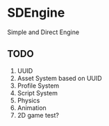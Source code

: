 # SDEngine
Simple and Direct Engine

## TODO 
1. UUID
2. Asset System based on UUID
3. Profile System
4. Script System
5. Physics
6. Animation
7. 2D game test?
